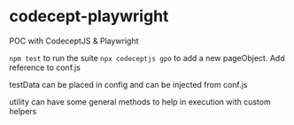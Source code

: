 # codecept-playwright

POC with CodeceptJS &amp; Playwright

`npm test` to run the suite
`npx codeceptjs gpo` to add a new pageObject. Add reference to conf.js

testData can be placed in config and can be injected from conf.js

utility can have some general methods to help in execution with custom helpers

